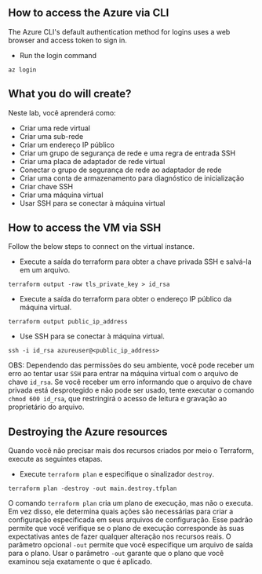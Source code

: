 ## How to access the Azure via CLI
The Azure CLI's default authentication method for logins uses a web browser and access token to sign in.

- Run the login command

```
az login
```

## What you do will create?
Neste lab, você aprenderá como:

- Criar uma rede virtual
- Criar uma sub-rede
- Criar um endereço IP público
- Criar um grupo de segurança de rede e uma regra de entrada SSH
- Criar uma placa de adaptador de rede virtual
- Conectar o grupo de segurança de rede ao adaptador de rede
- Criar uma conta de armazenamento para diagnóstico de inicialização
- Criar chave SSH
- Criar uma máquina virtual
- Usar SSH para se conectar à máquina virtual

## How to access the VM via SSH
Follow the below steps to connect on the virtual instance.

- Execute a saída do terraform para obter a chave privada SSH e salvá-la em um arquivo.

```
terraform output -raw tls_private_key > id_rsa
```

- Execute a saída do terraform para obter o endereço IP público da máquina virtual.

```
terraform output public_ip_address
```

- Use SSH para se conectar à máquina virtual.

```
ssh -i id_rsa azureuser@<public_ip_address>
```

OBS: Dependendo das permissões do seu ambiente, você pode receber um erro ao tentar usar `SSH` para entrar na máquina virtual com o arquivo de chave `id_rsa`. Se você receber um erro informando que o arquivo de chave privada está desprotegido e não pode ser usado, tente executar o comando `chmod 600 id_rsa`, que restringirá o acesso de leitura e gravação ao proprietário do arquivo.

## Destroying the Azure resources
Quando você não precisar mais dos recursos criados por meio o Terraform, execute as seguintes etapas.

- Execute `terraform plan` e especifique o sinalizador `destroy`.

```
terraform plan -destroy -out main.destroy.tfplan
```

O comando `terraform plan` cria um plano de execução, mas não o executa. Em vez disso, ele determina quais ações são necessárias para criar a configuração especificada em seus arquivos de configuração. Esse padrão permite que você verifique se o plano de execução corresponde às suas expectativas antes de fazer qualquer alteração nos recursos reais.
O parâmetro opcional `-out` permite que você especifique um arquivo de saída para o plano. Usar o parâmetro `-out` garante que o plano que você examinou seja exatamente o que é aplicado.